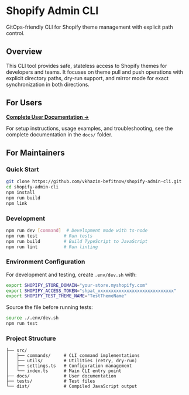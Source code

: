 # Shopify Admin CLI

GitOps-friendly CLI for Shopify theme management with explicit path control.

## Overview

This CLI tool provides safe, stateless access to Shopify themes for developers and teams. It focuses on theme pull and push operations with explicit directory paths, dry-run support, and mirror mode for exact synchronization in both directions.

## For Users

**[Complete User Documentation →](docs/README.md)**

For setup instructions, usage examples, and troubleshooting, see the complete documentation in the `docs/` folder.

## For Maintainers

### Quick Start

```bash
git clone https://github.com/vkhazin-befitnow/shopify-admin-cli.git
cd shopify-admin-cli
npm install
npm run build
npm link
```

### Development

```bash
npm run dev [command]  # Development mode with ts-node
npm run test          # Run tests
npm run build         # Build TypeScript to JavaScript
npm run lint          # Run linting
```

### Environment Configuration

For development and testing, create `.env/dev.sh` with:

```bash
export SHOPIFY_STORE_DOMAIN="your-store.myshopify.com"
export SHOPIFY_ACCESS_TOKEN="shpat_xxxxxxxxxxxxxxxxxxxxxxxxxxxxx"
export SHOPIFY_TEST_THEME_NAME="TestThemeName"
```

Source the file before running tests:
```bash
source ./.env/dev.sh
npm run test
```

### Project Structure

```
├── src/
│   ├── commands/     # CLI command implementations
│   ├── utils/        # Utilities (retry, dry-run)
│   ├── settings.ts   # Configuration management
│   └── index.ts      # Main CLI entry point
├── docs/             # User documentation
├── tests/            # Test files
└── dist/             # Compiled JavaScript output
```


